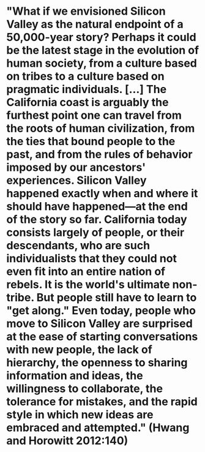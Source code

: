 # "What if we envisioned Silicon Valley as the natural endpoint of a 50,000-year story? Perhaps it could be the latest stage in the evolution of human society, from a culture based on tribes to a culture based on pragmatic individuals. […] The California coast is arguably the furthest point one can travel from the roots of human civilization, from the ties that bound people to the past, and from the rules of behavior imposed by our ancestors' experiences. Silicon Valley happened exactly when and where it should have happened―at the end of the story so far. California today consists largely of people, or their descendants, who are such individualists that they could not even fit into an entire nation of rebels. It is the world's ultimate non-tribe. But people still have to learn to "get along." Even today, people who move to Silicon Valley are surprised at the ease of starting conversations with new people, the lack of hierarchy, the openness to sharing information and ideas, the willingness to collaborate, the tolerance for mistakes, and the rapid style in which new ideas are embraced and attempted." (Hwang and Horowitt 2012:140)